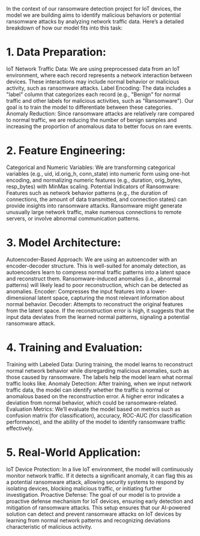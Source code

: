 In the context of our ransomware detection project for IoT devices, the model we are building aims to identify malicious behaviors or potential ransomware attacks by analyzing network traffic data. Here’s a detailed breakdown of how our model fits into this task:

# 1. Data Preparation:
IoT Network Traffic Data: We are using preprocessed data from an IoT environment, where each record represents a network interaction between devices. These interactions may include normal behavior or malicious activity, such as ransomware attacks.
Label Encoding: The data includes a "label" column that categorizes each record (e.g., "Benign" for normal traffic and other labels for malicious activities, such as "Ransomware"). Our goal is to train the model to differentiate between these categories.
Anomaly Reduction: Since ransomware attacks are relatively rare compared to normal traffic, we are reducing the number of benign samples and increasing the proportion of anomalous data to better focus on rare events.

# 2. Feature Engineering:
Categorical and Numeric Variables: We are transforming categorical variables (e.g., uid, id.orig_h, conn_state) into numeric form using one-hot encoding, and normalizing numeric features (e.g., duration, orig_bytes, resp_bytes) with MinMax scaling.
Potential Indicators of Ransomware: Features such as network behavior patterns (e.g., the duration of connections, the amount of data transmitted, and connection states) can provide insights into ransomware attacks. Ransomware might generate unusually large network traffic, make numerous connections to remote servers, or involve abnormal communication patterns.

# 3. Model Architecture:
Autoencoder-Based Approach: We are using an autoencoder with an encoder-decoder structure. This is well-suited for anomaly detection, as autoencoders learn to compress normal traffic patterns into a latent space and reconstruct them. Ransomware-induced anomalies (i.e., abnormal patterns) will likely lead to poor reconstruction, which can be detected as anomalies.
Encoder: Compresses the input features into a lower-dimensional latent space, capturing the most relevant information about normal behavior.
Decoder: Attempts to reconstruct the original features from the latent space. If the reconstruction error is high, it suggests that the input data deviates from the learned normal patterns, signaling a potential ransomware attack.

# 4. Training and Evaluation:
Training with Labeled Data: During training, the model learns to reconstruct normal network behavior while disregarding malicious anomalies, such as those caused by ransomware. The labels help the model learn what normal traffic looks like.
Anomaly Detection: After training, when we input network traffic data, the model can identify whether the traffic is normal or anomalous based on the reconstruction error. A higher error indicates a deviation from normal behavior, which could be ransomware-related.
Evaluation Metrics: We’ll evaluate the model based on metrics such as confusion matrix (for classification), accuracy, ROC-AUC (for classification performance), and the ability of the model to identify ransomware traffic effectively.

# 5. Real-World Application:
IoT Device Protection: In a live IoT environment, the model will continuously monitor network traffic. If it detects a significant anomaly, it can flag this as a potential ransomware attack, allowing security systems to respond by isolating devices, blocking malicious traffic, or initiating further investigation.
Proactive Defense: The goal of our model is to provide a proactive defense mechanism for IoT devices, ensuring early detection and mitigation of ransomware attacks.
This setup ensures that our AI-powered solution can detect and prevent ransomware attacks on IoT devices by learning from normal network patterns and recognizing deviations characteristic of malicious activity.







